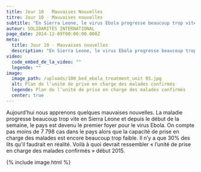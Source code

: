 ```yaml
---
title: Jour 10   Mauvaises Nouvelles
titre: Jour 10 - Mauvaises nouvelles
subtitle: "En Sierra Leone, le virus Ebola progresse beaucoup trop vite..."
auteur: SOLIDARITÉS INTERNATIONAL
page_date: 2014-12-09T00:00:00.000Z
meta:
  title: Jour 10 - Mauvaises nouvelles
  description: "En Sierra Leone, le virus Ebola progresse beaucoup trop vite..."
video:
  code_embed_de_la_video: ""
  legende: ""
image:
  image_path: /uploads/100_bed_ebola_treatment_unit 05.jpg
  alt: Plan de l’unité de prise en charge des malades confirmés
  legende: Plan de l’unité de prise en charge des malades confirmés
  center: true
---
```

Aujourd’hui nous apprenons quelques mauvaises nouvelles. La maladie progresse beaucoup trop vite en Sierra Leone et depuis le d&eacute;but de la semaine, le pays est devenu le premier foyer pour le virus Ebola. On compte pas moins de 7 798 cas dans le pays alors que la capacit&eacute; de prise en charge des malades est encore beaucoup trop faible. Il n’y a que 30% des lits qu’il faudrait en r&eacute;alit&eacute;.  Voil&agrave; &agrave; quoi devrait ressembler &laquo; l’unit&eacute; de prise en charge des malades confirm&eacute;s &raquo; d&eacute;but 2015. 

{% include image.html %}